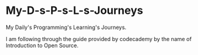 # My-D-s-P-s-L-s-Journeys
My Daily's Programming's Learning's Journeys.

I am following through the guide provided by codecademy by the name of Introduction to Open Source.
